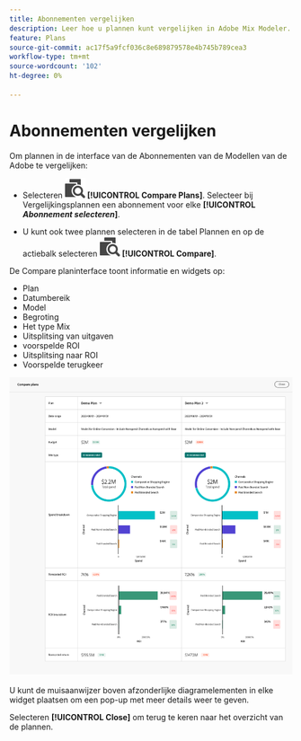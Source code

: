 ```yaml
---
title: Abonnementen vergelijken
description: Leer hoe u plannen kunt vergelijken in Adobe Mix Modeler.
feature: Plans
source-git-commit: ac17f5a9fcf036c8e689879578e4b745b789cea3
workflow-type: tm+mt
source-wordcount: '102'
ht-degree: 0%

---
```



# Abonnementen vergelijken

Om plannen in de interface van de Abonnementen van de Modellen van de Adobe te vergelijken:

* Selecteren ![Ververgelijken](../assets/icons/Compare.svg) **[!UICONTROL Compare Plans]**. Selecteer bij Vergelijkingsplannen een abonnement voor elke **[!UICONTROL _Abonnement selecteren_]**.

* U kunt ook twee plannen selecteren in de tabel Plannen en op de actiebalk selecteren ![Ververgelijken](../assets/icons/Compare.svg) **[!UICONTROL Compare]**.

De Compare planinterface toont informatie en widgets op:

* Plan
* Datumbereik
* Model
* Begroting
* Het type Mix
* Uitsplitsing van uitgaven
* voorspelde ROI
* Uitsplitsing naar ROI
* Voorspelde terugkeer

![Abonnementen vergelijken](../assets/compare-plans.png)

U kunt de muisaanwijzer boven afzonderlijke diagramelementen in elke widget plaatsen om een pop-up met meer details weer te geven.

Selecteren **[!UICONTROL Close]** om terug te keren naar het overzicht van de plannen.
